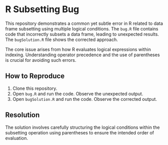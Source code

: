 # R Subsetting Bug
This repository demonstrates a common yet subtle error in R related to data frame subsetting using multiple logical conditions. The `bug.R` file contains code that incorrectly subsets a data frame, leading to unexpected results. The `bugSolution.R` file shows the corrected approach.

The core issue arises from how R evaluates logical expressions within indexing.  Understanding operator precedence and the use of parentheses is crucial for avoiding such errors.

## How to Reproduce
1. Clone this repository.
2. Open `bug.R` and run the code. Observe the unexpected output.
3. Open `bugSolution.R` and run the code. Observe the corrected output.

## Resolution
The solution involves carefully structuring the logical conditions within the subsetting operation using parentheses to ensure the intended order of evaluation.